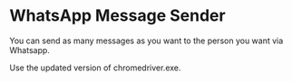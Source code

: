 # WhatsApp Message Sender
You can send as many messages as you want to the person you want via Whatsapp.

Use the updated version of chromedriver.exe.
